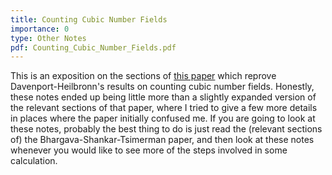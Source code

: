 ```yaml
---
title: Counting Cubic Number Fields
importance: 0
type: Other Notes
pdf: Counting_Cubic_Number_Fields.pdf
---
```


This is an exposition on the sections of [this paper](https://arxiv.org/abs/1005.0672) which reprove Davenport-Heilbronn's results on counting cubic number fields. Honestly, these notes ended up being little more than a slightly expanded version of the relevant sections of that paper, where I tried to give a few more details in places where the paper initially confused me. If you are going to look at these notes, probably the best thing to do is just read the (relevant sections of) the Bhargava-Shankar-Tsimerman paper, and then look at these notes whenever you would like to see more of the steps involved in some calculation.
